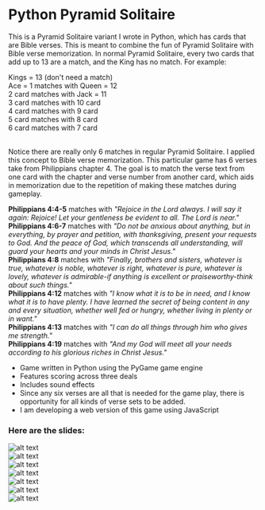 # Python Pyramid Solitaire

This is a Pyramid Solitaire variant I wrote in Python, which has cards that are Bible verses. This is meant to combine the fun of Pyramid Solitaire with Bible verse memorization. In normal Pyramid Solitaire, every two cards that add up to 13 are a match, and the King has no match. For example:<br>

Kings = 13 (don't need a match)<br>
Ace = 1 matches with Queen = 12<br>
2 card matches with Jack = 11<br>
3 card matches with 10 card<br>
4 card matches with 9 card<br>
5 card matches with 8 card<br>
6 card matches with 7 card<br>
<br>

Notice there are really only 6 matches in regular Pyramid Solitaire. I applied this concept to Bible verse memorization. This particular game has 6 verses take from Philippians chapter 4. The goal is to match the verse text from one card with the chapter and verse number from another card, which aids in memorization due to the repetition of making these matches during gameplay. 

**Philippians 4:4-5** matches with *"Rejoice in the Lord always. I will say it again: Rejoice! Let your gentleness be evident to all. The Lord is near."* <br>
**Philippians 4:6-7** matches with *"Do not be anxious about anything, but in everything, by prayer and petition, with thanksgiving, present your requests to God. And the peace of God, which transcends all understanding, will guard your hearts and your minds in Christ Jesus."* <br>
**Philippians 4:8** matches with *"Finally, brothers and sisters, whatever is true, whatever is noble, whatever is right, whatever is pure, whatever is lovely, whatever is admirable-if anything is excellent or praiseworthy-think about such things."* <br>
**Philippians 4:12** matches with *"I know what it is to be in need, and I know what it is to have plenty. I have learned the secret of being content in any and every situation, whether well fed or hungry, whether living in plenty or in want."* <br>
**Philippians 4:13** matches with *"I can do all things through him who gives me strength."* <br>
**Philippians 4:19** matches with *"And my God will meet all your needs according to his glorious riches in Christ Jesus."* <br>



* Game written in Python using the PyGame game engine
* Features scoring across three deals
* Includes sound effects
* Since any six verses are all that is needed for the game play, there is opportunity for all kinds of verse sets to be added.
* I am developing a web version of this game using JavaScript

### Here are the slides:<br>

![alt text](http://bluegalaxy.info/images/python-pyramid-solitaire-1.png) <br>
![alt text](http://bluegalaxy.info/images/python-pyramid-solitaire-2.png) <br>
![alt text](http://bluegalaxy.info/images/python-pyramid-solitaire-3.png) <br>
![alt text](http://bluegalaxy.info/images/python-pyramid-solitaire-4.png) <br>
![alt text](http://bluegalaxy.info/images/python-pyramid-solitaire-5.png) <br>
![alt text](http://bluegalaxy.info/images/python-pyramid-solitaire-6.png) <br>
![alt text](http://bluegalaxy.info/images/python-pyramid-solitaire-7.png) <br>
